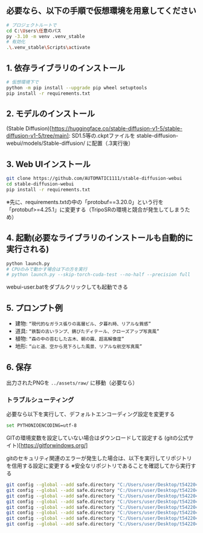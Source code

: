 ## 必要なら、以下の手順で仮想環境を用意してください
```bash
# プロジェクトルートで
cd C:\Users\任意のパス
py -3.10 -m venv .venv_stable
# 有効化
.\.venv_stable\Scripts\activate
```

## 1. 依存ライブラリのインストール
```bash
# 仮想環境下で
python -m pip install --upgrade pip wheel setuptools
pip install -r requirements.txt
```

## 2. モデルのインストール
(Stable Diffusion)[https://huggingface.co/stable-diffusion-v1-5/stable-diffusion-v1-5/tree/main]: SD1.5等の.ckptファイルを stable-diffusion-webui/models/Stable-diffusion/ に配置（.3実行後）

## 3. Web UIインストール
```bash
git clone https://github.com/AUTOMATIC1111/stable-diffusion-webui
cd stable-diffusion-webui
pip install -r requirements.txt
```
※先に、requirements.txtの中の「protobuf==3.20.0」という行を「protobuf>=4.25.1」に変更する（TripoSRの環境と競合が発生してしまうため）

## 4. 起動(必要なライブラリのインストールも自動的に実行される)
```bash
python launch.py
# CPUのみで動かす場合は下の方を実行
# python launch.py --skip-torch-cuda-test --no-half --precision full
```
webui-user.batをダブルクリックしても起動できる

## 5. プロンプト例
- 建物: `“現代的なガラス張りの高層ビル、夕暮れ時、リアルな質感”`
- 道具: `“鉄製の古いランプ、錆びたディテール、クローズアップ写真風”`
- 植物: `“森の中の苔むした古木、朝の霧、超高解像度”`
- 地形: `“山と道、空から見下ろした風景、リアルな航空写真風”`

## 6. 保存
出力されたPNGを `../assets/raw/` に移動（必要なら）

### トラブルシューティング
必要なら以下を実行して、デフォルトエンコーディング設定を変更する
```bash
set PYTHONIOENCODING=utf-8
```

GITの環境変数を設定していない場合はダウンロードして設定する
(gitの公式サイト)[https://gitforwindows.org/]

gitのセキュリティ関連のエラーが発生した場合は、以下を実行してリポジトリを信用する設定に変更する
※安全なリポジトリであることを確認してから実行する
```bash
git config --global --add safe.directory "C:/Users/user/Desktop/t5422043/pic2obj_blender"
git config --global --add safe.directory "C:/Users/user/Desktop/t5422043/pic2obj_blender/stable-diffusion-webui"
git config --global --add safe.directory "C:/Users/user/Desktop/t5422043/pic2obj_blender/stable-diffusion-webui/repositories"
git config --global --add safe.directory "C:/Users/user/Desktop/t5422043/pic2obj_blender/stable-diffusion-webui/repositories/BLIP"
git config --global --add safe.directory "C:/Users/user/Desktop/t5422043/pic2obj_blender/stable-diffusion-webui/repositories/k-diffusion"
git config --global --add safe.directory "C:/Users/user/Desktop/t5422043/pic2obj_blender/stable-diffusion-webui/repositories/stable-diffusion-stability-ai"
git config --global --add safe.directory "C:/Users/user/Desktop/t5422043/pic2obj_blender/stable-diffusion-webui/repositories/stable-diffusion-webui-assets"
git config --global --add safe.directory "C:/Users/user/Desktop/t5422043/pic2obj_blender/stable-diffusion-webui/repositories/generative-models"
```